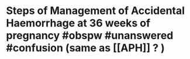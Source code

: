 # Steps of Management of Accidental Haemorrhage at 36 weeks of pregnancy #obspw #unanswered #confusion (same as [[APH]] ? )